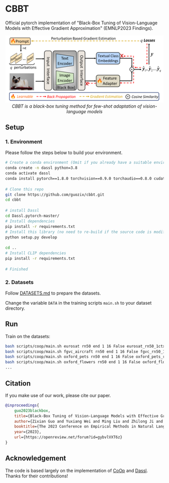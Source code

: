 # CBBT
Official pytorch implementation of "Black-Box Tuning of Vision-Language Models with Effective Gradient Approximation" (EMNLP2023 Findings).

<p align="center">
<img src="figures/pipeline.png" width="1080px"/> 
<br>
<em>CBBT is a black-box tuning method for few-shot adaptation of vision-language models </em>
</p>


## Setup

### 1. Environment
Please follow the steps below to build your environment.

```bash
# Create a conda environment (Omit if you already have a suitable environment)
conda create -n dassl python=3.8
conda activate dassl
conda install pytorch==1.8.0 torchvision==0.9.0 torchaudio==0.8.0 cudatoolkit=11.1 -c pytorch -c conda-forge # torch (version >= 1.7.1)

# Clone this repo
git clone https://github.com/guozix/cbbt.git
cd cbbt

# install Dassl
cd Dassl.pytorch-master/
# Install dependencies
pip install -r requirements.txt
# Install this library (no need to re-build if the source code is modified)
python setup.py develop

cd ..
# Install CLIP dependencies
pip install -r requirements.txt

# Finished
```

### 2. Datasets

Follow [DATASETS.md](https://github.com/KaiyangZhou/CoOp/blob/main/DATASETS.md) to prepare the datasets.

Change the variable `DATA` in the training scripts `main.sh` to your dataset directory.

## Run

Train on the datasets:
``` bash
bash scripts/coop/main.sh eurosat rn50 end 1 16 False eurosat_rn50_1ctx 1 True True False 256 150 6000
bash scripts/coop/main.sh fgvc_aircraft rn50 end 1 16 False fgvc_rn50_1ctx_haug_fix 0 True True False 256 150 6000
bash scripts/coop/main.sh oxford_pets rn50 end 1 16 False oxford_pets_rn50_1ctx_haug_fix 1 True True False 256 150 6000
bash scripts/coop/main.sh oxford_flowers rn50 end 1 16 False oxford_flowers_rn50_1ctx_haug_fix 2 True True False 256 150 6000
...
```

## Citation

If you make use of our work, please cite our paper.
```bibtex
@inproceedings{
    guo2023blackbox,
    title={Black-Box Tuning of Vision-Language Models with Effective Gradient Approximation},
    author={Zixian Guo and Yuxiang Wei and Ming Liu and Zhilong Ji and Jinfeng Bai and Yiwen Guo and Wangmeng Zuo},
    booktitle={The 2023 Conference on Empirical Methods in Natural Language Processing},
    year={2023},
    url={https://openreview.net/forum?id=gybvlVXT6z}
}
```

## Acknowledgement

The code is based largely on the implementation of [CoOp](https://github.com/KaiyangZhou/CoOp) and [Dassl](https://github.com/KaiyangZhou/Dassl.pytorch). Thanks for their contributions!
